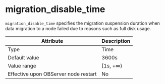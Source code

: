 # migration_disable_time


`migration_disable_time` specifies the migration suspension duration when data migration to a node failed due to reasons such as full disk usage.


| **Attribute** | **Description** |
|------------------|-----------|
| Type | Time |
| Default value | 3600s |
| Value range | \[1s, +∞) |
| Effective upon OBServer node restart | No |



